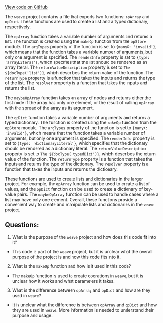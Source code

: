 [View code on GitHub](https://github.com/wandb/weave/weave-js/src/core/ops/primitives/literals.ts)

The `weave` project contains a file that exports two functions: `opArray` and `opDict`. These functions are used to create a list and a typed dictionary, respectively. 

The `opArray` function takes a variable number of arguments and returns a list. The function is created using the `makeOp` function from the `opStore` module. The `argTypes` property of the function is set to `{manyX: 'invalid'}`, which means that the function takes a variable number of arguments, but only one argument is specified. The `renderInfo` property is set to `{type: 'arrayLiteral'}`, which specifies that the list should be rendered as an array literal. The `returnValueDescription` property is set to `The ${docType('list')}`, which describes the return value of the function. The `returnType` property is a function that takes the inputs and returns the type of the list. The `resolver` property is a function that takes the inputs and returns the list.

The `maybeOpArray` function takes an array of nodes and returns either the first node if the array has only one element, or the result of calling `opArray` with the spread of the array as its argument.

The `opDict` function takes a variable number of arguments and returns a typed dictionary. The function is created using the `makeOp` function from the `opStore` module. The `argTypes` property of the function is set to `{manyX: 'invalid'}`, which means that the function takes a variable number of arguments, but only one argument is specified. The `renderInfo` property is set to `{type: 'dictionaryLiteral'}`, which specifies that the dictionary should be rendered as a dictionary literal. The `returnValueDescription` property is set to `The ${docType('typedDict')}`, which describes the return value of the function. The `returnType` property is a function that takes the inputs and returns the type of the dictionary. The `resolver` property is a function that takes the inputs and returns the dictionary.

These functions are used to create lists and dictionaries in the larger project. For example, the `opArray` function can be used to create a list of values, and the `opDict` function can be used to create a dictionary of key-value pairs. The `maybeOpArray` function can be used to handle cases where a list may have only one element. Overall, these functions provide a convenient way to create and manipulate lists and dictionaries in the `weave` project.
## Questions: 
 1. What is the purpose of the `weave` project and how does this code fit into it?
- This code is part of the `weave` project, but it is unclear what the overall purpose of the project is and how this code fits into it.

2. What is the `makeOp` function and how is it used in this code?
- The `makeOp` function is used to create operations in `weave`, but it is unclear how it works and what parameters it takes.

3. What is the difference between `opArray` and `opDict` and how are they used in `weave`?
- It is unclear what the difference is between `opArray` and `opDict` and how they are used in `weave`. More information is needed to understand their purpose and usage.